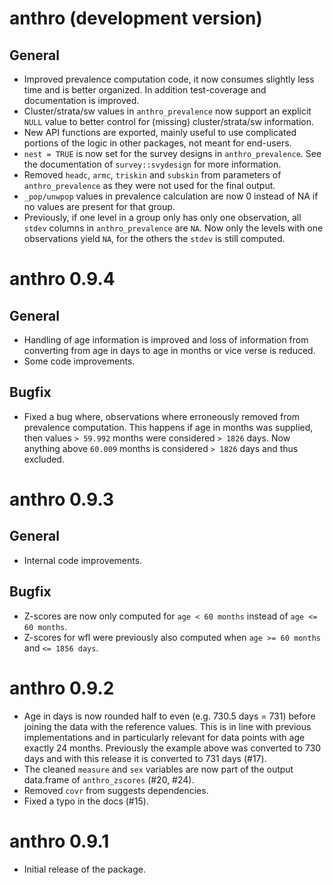 # anthro (development version)

## General

* Improved prevalence computation code, it now consumes slightly less time and
  is better organized. In addition test-coverage and documentation is improved.
* Cluster/strata/sw values in `anthro_prevalence` now support an explicit `NULL`
  value to better control for (missing) cluster/strata/sw information.
* New API functions are exported, mainly useful to use complicated portions
  of the logic in other packages, not meant for end-users.
* `nest = TRUE` is now set for the survey designs in `anthro_prevalence`. See
  the documentation of `survey::svydesign` for more information.
* Removed `headc`, `armc`, `triskin` and `subskin` from parameters of
  `anthro_prevalence` as they were not used for the final output.
* `_pop/unwpop` values in prevalence calculation are now 0 instead of NA if no
  values are present for that group.
* Previously, if one level in a group only has only one observation, all
  `stdev` columns in `anthro_prevalence` are `NA`. Now only the levels with
  one observations yield `NA`, for the others the `stdev` is still computed.

# anthro 0.9.4

## General

* Handling of age information is improved and loss of information from
  converting from age in days to age in months or vice verse is reduced.
* Some code improvements.

## Bugfix

* Fixed a bug where, observations where erroneously removed from prevalence
  computation. This happens if age in months was supplied, then values
  `> 59.992` months were considered `> 1826` days. Now anything above
  `60.009` months is considered `> 1826` days and thus excluded.

# anthro 0.9.3

## General

* Internal code improvements.

## Bugfix

* Z-scores are now only computed for `age < 60 months` instead of `age <= 60 months`.
* Z-scores for wfl were previously also computed when `age >= 60 months` and `<= 1856 days`.

# anthro 0.9.2

* Age in days is now rounded half to even (e.g. 730.5 days = 731) before joining
  the data with the reference values. This is in line with previous
  implementations and in particularly relevant for data points with
  age exactly 24 months. Previously the example above was converted to 730 days and with
  this release it is converted to 731 days (#17).
* The cleaned `measure` and `sex` variables are now part of the output
  data.frame of `anthro_zscores` (#20, #24).
* Removed `covr` from suggests dependencies.
* Fixed a typo in the docs (#15).

# anthro 0.9.1

* Initial release of the package.

